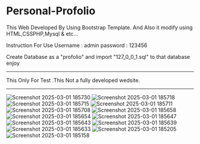 # Personal-Profolio
This Web Developed By Using Bootstrap Template. And Also it modify using HTML,CSSPHP,Mysql &amp; etc...

Instruction For Use
Username : admin
password : 123456

Create Database as a "profolio" and import "127_0_0_1.sql" to that database enjoy
__________________________________________________________
This Only For Test .This Not a fully developed wedsite.
__________________________________________________________

![Screenshot 2025-03-01 185730](https://github.com/user-attachments/assets/9895f708-f02d-4844-909e-e143a3db1d08)
![Screenshot 2025-03-01 185718](https://github.com/user-attachments/assets/afb72326-6a9e-4c1e-aa09-43968df77632)
![Screenshot 2025-03-01 185715](https://github.com/user-attachments/assets/a82ca691-e5c4-4ef3-995c-b2ea433c278a)
![Screenshot 2025-03-01 185711](https://github.com/user-attachments/assets/96578962-fa76-49c7-b2f5-0ad5e6978c72)
![Screenshot 2025-03-01 185708](https://github.com/user-attachments/assets/3e49878c-6b49-48b3-86da-d2c494106514)
![Screenshot 2025-03-01 185658](https://github.com/user-attachments/assets/f4c8dc45-6897-4880-ac1e-752c269b3f9e)
![Screenshot 2025-03-01 185654](https://github.com/user-attachments/assets/1a8ab156-4030-4ede-9ee0-8755bc85a5ce)
![Screenshot 2025-03-01 185647](https://github.com/user-attachments/assets/a70bbffc-3f51-4722-b39f-1d258aedf539)
![Screenshot 2025-03-01 185643](https://github.com/user-attachments/assets/6043d824-f92d-46d8-a69b-fd88f2b3a3e9)
![Screenshot 2025-03-01 185639](https://github.com/user-attachments/assets/f53ca4b1-6832-47e6-9e70-002a6756dcdb)
![Screenshot 2025-03-01 185633](https://github.com/user-attachments/assets/0726c70b-0513-43ca-b1b2-1a13e0bbb170)
![Screenshot 2025-03-01 185205](https://github.com/user-attachments/assets/89134a2b-b4f8-4397-b39e-521a50c51294)
![Screenshot 2025-03-01 185158](https://github.com/user-attachments/assets/86599f96-6d14-44f0-a894-6e88c35929ec)
